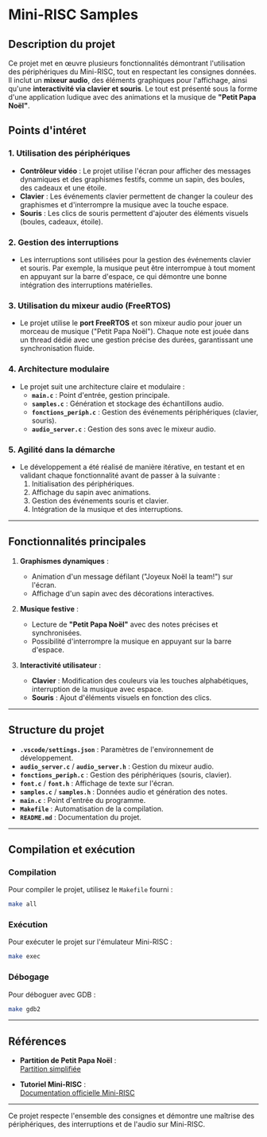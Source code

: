 # Mini-RISC Samples

## Description du projet

Ce projet met en œuvre plusieurs fonctionnalités démontrant l'utilisation des périphériques du Mini-RISC, tout en respectant les consignes données. Il inclut un **mixeur audio**, des éléments graphiques pour l'affichage, ainsi qu'une **interactivité via clavier et souris**. Le tout est présenté sous la forme d'une application ludique avec des animations et la musique de **"Petit Papa Noël"**.


## Points d'intéret

### 1. **Utilisation des périphériques**
   - **Contrôleur vidéo** : Le projet utilise l'écran pour afficher des messages dynamiques et des graphismes festifs, comme un sapin, des boules, des cadeaux et une étoile.
   - **Clavier** : Les événements clavier permettent de changer la couleur des graphismes et d'interrompre la musique avec la touche espace.
   - **Souris** : Les clics de souris permettent d'ajouter des éléments visuels (boules, cadeaux, étoile).

### 2. **Gestion des interruptions**
   - Les interruptions sont utilisées pour la gestion des événements clavier et souris. Par exemple, la musique peut être interrompue à tout moment en appuyant sur la barre d'espace, ce qui démontre une bonne intégration des interruptions matérielles.

### 3. **Utilisation du mixeur audio (FreeRTOS)**
   - Le projet utilise le **port FreeRTOS** et son mixeur audio pour jouer un morceau de musique ("Petit Papa Noël"). Chaque note est jouée dans un thread dédié avec une gestion précise des durées, garantissant une synchronisation fluide.

### 4. **Architecture modulaire**
   - Le projet suit une architecture claire et modulaire :
     - **`main.c`** : Point d'entrée, gestion principale.
     - **`samples.c`** : Génération et stockage des échantillons audio.
     - **`fonctions_periph.c`** : Gestion des événements périphériques (clavier, souris).
     - **`audio_server.c`** : Gestion des sons avec le mixeur audio.

### 5. **Agilité dans la démarche**
   - Le développement a été réalisé de manière itérative, en testant et en validant chaque fonctionnalité avant de passer à la suivante :
     1. Initialisation des périphériques.
     2. Affichage du sapin avec animations.
     3. Gestion des événements souris et clavier.
     4. Intégration de la musique et des interruptions.

---

## Fonctionnalités principales

1. **Graphismes dynamiques** :
   - Animation d'un message défilant ("Joyeux Noël la team!") sur l'écran.
   - Affichage d'un sapin avec des décorations interactives.

2. **Musique festive** :
   - Lecture de **"Petit Papa Noël"** avec des notes précises et synchronisées.
   - Possibilité d'interrompre la musique en appuyant sur la barre d'espace.

3. **Interactivité utilisateur** :
   - **Clavier** : Modification des couleurs via les touches alphabétiques, interruption de la musique avec espace.
   - **Souris** : Ajout d'éléments visuels en fonction des clics.

---

## Structure du projet

- **`.vscode/settings.json`** : Paramètres de l'environnement de développement.
- **`audio_server.c`** / **`audio_server.h`** : Gestion du mixeur audio.
- **`fonctions_periph.c`** : Gestion des périphériques (souris, clavier).
- **`font.c`** / **`font.h`** : Affichage de texte sur l'écran.
- **`samples.c`** / **`samples.h`** : Données audio et génération des notes.
- **`main.c`** : Point d'entrée du programme.
- **`Makefile`** : Automatisation de la compilation.
- **`README.md`** : Documentation du projet.

---

## Compilation et exécution

### Compilation

Pour compiler le projet, utilisez le `Makefile` fourni :

```sh
make all
```

### Exécution

Pour exécuter le projet sur l'émulateur Mini-RISC :

```sh
make exec
```

### Débogage

Pour déboguer avec GDB :

```sh
make gdb2
```

---

## Références

- **Partition de Petit Papa Noël** :  
  [Partition simplifiée](https://apprendre-a-jouer-du-piano.com/petit-piano-noel-quand-tu-descendras-du-ciel/partition-de-petit-papa-noe%CC%88l/)

- **Tutoriel Mini-RISC** :  
  [Documentation officielle Mini-RISC](https://gitlab.ensta-bretagne.fr/mini-risc/)

---

Ce projet respecte l'ensemble des consignes et démontre une maîtrise des périphériques, des interruptions et de l'audio sur Mini-RISC.
